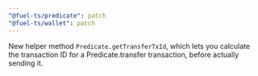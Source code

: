 ```yaml
---
"@fuel-ts/predicate": patch
"@fuel-ts/wallet": patch
---
```


New helper method `Predicate.getTransferTxId`, which lets you calculate the transaction ID for a Predicate.transfer transaction, before actually sending it.
